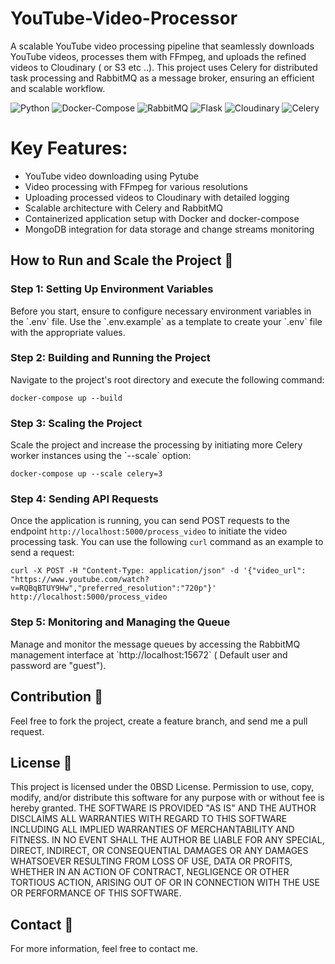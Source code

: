 # YouTube-Video-Processor
A scalable YouTube video processing pipeline that seamlessly downloads YouTube videos, processes them with FFmpeg, and uploads the refined videos to Cloudinary ( or S3 etc ..). This project uses Celery for distributed task processing and RabbitMQ as a message broker, ensuring an efficient and scalable workflow.

![Python](https://img.shields.io/badge/Python-3.9-blue)
![Docker-Compose](https://img.shields.io/badge/Docker--Compose-3.0-blue)
![RabbitMQ](https://img.shields.io/badge/RabbitMQ-3.8-red)
![Flask](https://img.shields.io/badge/Flask-2.0-green)
![Cloudinary](https://img.shields.io/badge/Cloudinary-1.0-yellow)
![Celery](https://img.shields.io/badge/Celery-5.0-brightgreen)


# Key Features:
- YouTube video downloading using Pytube
- Video processing with FFmpeg for various resolutions
- Uploading processed videos to Cloudinary with detailed logging
- Scalable architecture with Celery and RabbitMQ
- Containerized application setup with Docker and docker-compose
- MongoDB integration for data storage and change streams monitoring

## How to Run and Scale the Project 🚀

### Step 1: Setting Up Environment Variables
Before you start, ensure to configure necessary environment variables in the \`.env\` file. Use the \`.env.example\` as a template to create your \`.env\` file with the appropriate values.

### Step 2: Building and Running the Project
Navigate to the project's root directory and execute the following command:

```docker-compose up --build```

### Step 3: Scaling the Project

Scale the project and increase the processing by initiating more Celery worker instances using the \`--scale\` option:

```docker-compose up --scale celery=3```

### Step 4: Sending API Requests
Once the application is running, you can send POST requests to the endpoint `http://localhost:5000/process_video` to initiate the video processing task.
You can use the following `curl` command as an example to send a request:

```curl -X POST -H "Content-Type: application/json" -d '{"video_url": "https://www.youtube.com/watch?v=RQBqBTUY9Hw","preferred_resolution":"720p"}' http://localhost:5000/process_video```


### Step 5: Monitoring and Managing the Queue
Manage and monitor the message queues by accessing the RabbitMQ management interface at \`http://localhost:15672\` ( Default user and password are "guest").

## Contribution 🤝
Feel free to fork the project, create a feature branch, and send me a pull request.

## License 📄
This project is licensed under the 0BSD License.
Permission to use, copy, modify, and/or distribute this software for any purpose with or without fee is hereby granted.
THE SOFTWARE IS PROVIDED "AS IS" AND THE AUTHOR DISCLAIMS ALL WARRANTIES WITH REGARD TO THIS SOFTWARE INCLUDING ALL IMPLIED WARRANTIES OF MERCHANTABILITY AND FITNESS. IN NO EVENT SHALL THE AUTHOR BE LIABLE FOR ANY SPECIAL, DIRECT, INDIRECT, OR CONSEQUENTIAL DAMAGES OR ANY DAMAGES WHATSOEVER RESULTING FROM LOSS OF USE, DATA OR PROFITS, WHETHER IN AN ACTION OF CONTRACT, NEGLIGENCE OR OTHER TORTIOUS ACTION, ARISING OUT OF OR IN CONNECTION WITH THE USE OR PERFORMANCE OF THIS SOFTWARE.


## Contact 📧
For more information, feel free to contact me.


